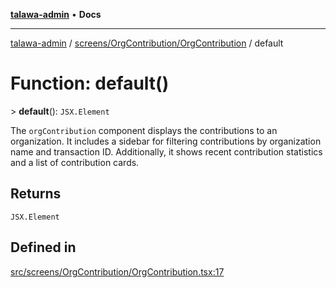[**talawa-admin**](../../../../README.md) • **Docs**

***

[talawa-admin](../../../../modules.md) / [screens/OrgContribution/OrgContribution](../README.md) / default

# Function: default()

\> **default**(): `JSX.Element`

The `orgContribution` component displays the contributions to an organization.
It includes a sidebar for filtering contributions by organization name and transaction ID.
Additionally, it shows recent contribution statistics and a list of contribution cards.

## Returns

`JSX.Element`

## Defined in

[src/screens/OrgContribution/OrgContribution.tsx:17](https://github.com/PalisadoesFoundation/talawa-admin/blob/d16b95ee179900e8e32a2296f14e948e6caea05b/src/screens/OrgContribution/OrgContribution.tsx#L17)
